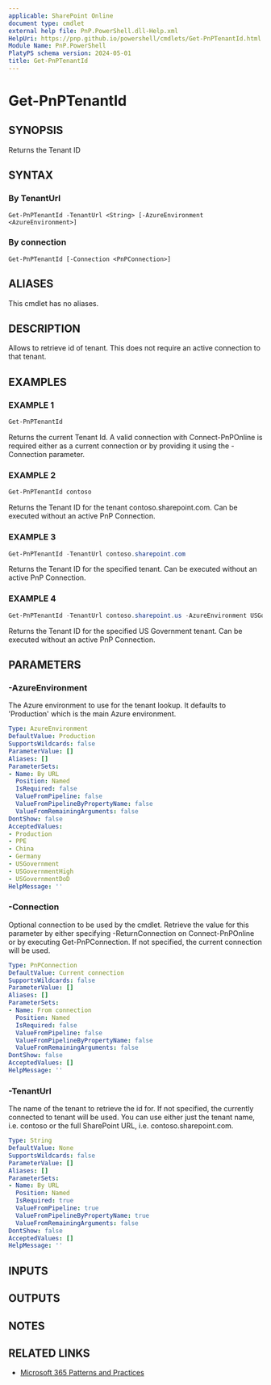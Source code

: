 ```yaml
---
applicable: SharePoint Online
document type: cmdlet
external help file: PnP.PowerShell.dll-Help.xml
HelpUri: https://pnp.github.io/powershell/cmdlets/Get-PnPTenantId.html
Module Name: PnP.PowerShell
PlatyPS schema version: 2024-05-01
title: Get-PnPTenantId
---
```


# Get-PnPTenantId

## SYNOPSIS

Returns the Tenant ID

## SYNTAX

### By TenantUrl

```
Get-PnPTenantId -TenantUrl <String> [-AzureEnvironment <AzureEnvironment>]
```

### By connection

```
Get-PnPTenantId [-Connection <PnPConnection>]
```

## ALIASES

This cmdlet has no aliases.

## DESCRIPTION

Allows to retrieve id of tenant. This does not require an active connection to that tenant.

## EXAMPLES

### EXAMPLE 1

```powershell
Get-PnPTenantId
```

Returns the current Tenant Id. A valid connection with Connect-PnPOnline is required either as a current connection or by providing it using the -Connection parameter.

### EXAMPLE 2

```powershell
Get-PnPTenantId contoso
```

Returns the Tenant ID for the tenant contoso.sharepoint.com. Can be executed without an active PnP Connection.

### EXAMPLE 3

```powershell
Get-PnPTenantId -TenantUrl contoso.sharepoint.com
```

Returns the Tenant ID for the specified tenant. Can be executed without an active PnP Connection.

### EXAMPLE 4

```powershell
Get-PnPTenantId -TenantUrl contoso.sharepoint.us -AzureEnvironment USGovernment
```

Returns the Tenant ID for the specified US Government tenant. Can be executed without an active PnP Connection.

## PARAMETERS

### -AzureEnvironment

The Azure environment to use for the tenant lookup. It defaults to 'Production' which is the main Azure environment.

```yaml
Type: AzureEnvironment
DefaultValue: Production
SupportsWildcards: false
ParameterValue: []
Aliases: []
ParameterSets:
- Name: By URL
  Position: Named
  IsRequired: false
  ValueFromPipeline: false
  ValueFromPipelineByPropertyName: false
  ValueFromRemainingArguments: false
DontShow: false
AcceptedValues:
- Production
- PPE
- China
- Germany
- USGovernment
- USGovernmentHigh
- USGovernmentDoD
HelpMessage: ''
```

### -Connection

Optional connection to be used by the cmdlet. Retrieve the value for this parameter by either specifying -ReturnConnection on Connect-PnPOnline or by executing Get-PnPConnection. If not specified, the current connection will be used.

```yaml
Type: PnPConnection
DefaultValue: Current connection
SupportsWildcards: false
ParameterValue: []
Aliases: []
ParameterSets:
- Name: From connection
  Position: Named
  IsRequired: false
  ValueFromPipeline: false
  ValueFromPipelineByPropertyName: false
  ValueFromRemainingArguments: false
DontShow: false
AcceptedValues: []
HelpMessage: ''
```

### -TenantUrl

The name of the tenant to retrieve the id for. If not specified, the currently connected to tenant will be used. You can use either just the tenant name, i.e. contoso or the full SharePoint URL, i.e. contoso.sharepoint.com.

```yaml
Type: String
DefaultValue: None
SupportsWildcards: false
ParameterValue: []
Aliases: []
ParameterSets:
- Name: By URL
  Position: Named
  IsRequired: true
  ValueFromPipeline: true
  ValueFromPipelineByPropertyName: true
  ValueFromRemainingArguments: false
DontShow: false
AcceptedValues: []
HelpMessage: ''
```

## INPUTS

## OUTPUTS

## NOTES

## RELATED LINKS

- [Microsoft 365 Patterns and Practices](https://aka.ms/m365pnp)
